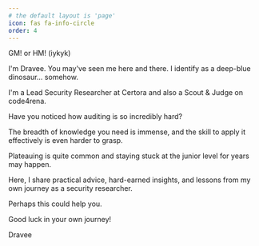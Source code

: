 ```yaml
---
# the default layout is 'page'
icon: fas fa-info-circle
order: 4
---
```


GM! or HM! (iykyk)

I'm Dravee. You may've seen me here and there. I identify as a deep-blue dinosaur... somehow.

I'm a Lead Security Researcher at Certora and also a Scout & Judge on code4rena.

Have you noticed how auditing is so incredibly hard?  

The breadth of knowledge you need is immense, and the skill to apply it effectively is even harder to grasp. 

Plateauing is quite common and staying stuck at the junior level for years may happen.

Here, I share practical advice, hard-earned insights, and lessons from my own journey as a security researcher. 

Perhaps this could help you.

Good luck in your own journey!

Dravee
